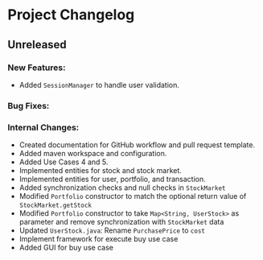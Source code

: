 # Project Changelog

## Unreleased

### New Features:

- Added `SessionManager` to handle user validation.

### Bug Fixes:

### Internal Changes:

- Created documentation for GitHub workflow and pull request template.
- Added maven workspace and configuration.
- Added Use Cases 4 and 5.
- Implemented entities for stock and stock market.
- Implemented entities for user, portfolio, and transaction.
- Added synchronization checks and null checks in `StockMarket`
- Modified `Portfolio` constructor to match the optional return value of `StockMarket.getStock`
- Modified `Portfolio` constructor to take `Map<String, UserStock>` as parameter and remove synchronization with `StockMarket` data
- Updated `UserStock.java`: Rename `PurchasePrice` to `cost`
- Implement framework for execute buy use case
- Added GUI for buy use case
